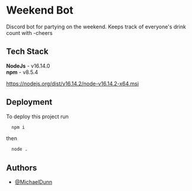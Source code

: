 # Weekend Bot

Discord bot for partying on the weekend. Keeps track of everyone's drink count with -cheers


## Tech Stack

**NodeJs** - v16.14.0\
**npm** - v8.5.4

https://nodejs.org/dist/v16.14.2/node-v16.14.2-x64.msi


## Deployment

To deploy this project run

```bash
  npm i
```
then
```bash
  node .
```


## Authors

- [@MichaelDunn](https://www.github.com/michael-dunn)
